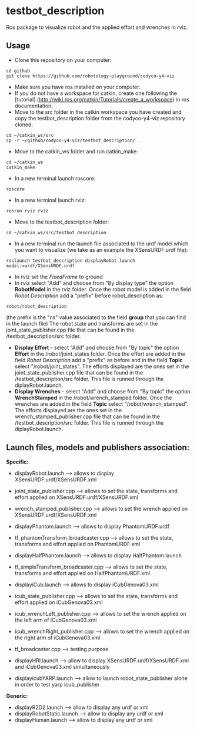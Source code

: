 # testbot_description
Ros package to visualize robot and the applied effort and wrenches in rviz.

## Usage

* Clone this repository on your computer:
```
cd github
git clone https://github.com/robotology-playground/codyco-y4-viz
```
* Make sure you have ros installed on your computer.
* If you do not have a workspace for catkin, create one following the [tutorial] (http://wiki.ros.org/catkin/Tutorials/create_a_workspace) in ros documentation;
* Move to the src folder in the catkin workspace you have created and copy the testbot_description folder from the codyco-y4-viz repository cloned:
```
cd ~/catkin_ws/src
cp -r ~/github/codyco-y4-viz/testbot_description/ .
```
* Move to the catkin_ws folder and run catkin_make:
```
cd ~/catkin_ws
catkin_make
```
* In a new terminal launch roscore:
```
roscore
```
* In a new terminal launch rviz:
```
rosrun rviz rviz
```
* Move to the testbot_description folder:
```
cd ~/catkin_ws/src/testbot_description
```
* In a new terminal run the launch file associated to the urdf model which you want to visualize (we take as an example the XSensURDF.urdf file):
```
roslaunch testbot_description displayRobot.launch  model:=urdf/XSensURDF.urdf
```
* In rviz set the *FixedFrame* to ground
* In rviz select "Add" and choose from "By display type" the option **RobotModel** in the rviz folder. Once the robot model is added in the field *Robot Description* add a "prefix" before robot_description as:
```
robot/robot_description
```
(the prefix is the "ns" value associated to the field **group** that you can find in the launch file) The robot state and transforms are set in the joint_state_publisher.cpp file that can be found in the /testbot_description/src folder.
* **Display Effort** - select "Add" and choose from "By topic" the option **Effort** in the /robot/joint_states folder. Once the effort are added in the field *Robot Description* add a "prefix" as before and in the field **Topic** select "/robot/joint_states". The efforts displayed are the ones set in the joint_state_publisher.cpp file that can be found in the /testbot_description/src folder. This file is runned through the diplayRobot.launch.
* **Display Wrenches** - select "Add" and choose from "By topic" the option **WrenchStamped** in the /robot/wrench_stamped folder. Once the wrenches are added in the field **Topic** select "/robot/wrench_stamped". The efforts displayed are the ones set in the wrench_stamped_publisher.cpp file that can be found in the /testbot_description/src folder. This file is runned through the diplayRobot.launch.

## Launch files, models and publishers association:
**Specific:**
* displayRobot.launch --> allows to display XSensURDF.urdf/XSensURDF.xml
* joint_state_publisher.cpp --> allows to set the state, transforms and effort applied on XSensURDF.urdf/XSensURDF.xml
* wrench_stamped_publisher.cpp --> allows to set the wrench applied on XSensURDF.urdf/XSensURDF.xml
* displayPhantom.launch --> allows to display PhantomURDF.urdf
* tf_phantomTransform_broadcaster.cpp --> allows to set the state, transforms and effort applied on PhantomURDF.xml
* displayHalfPhantom.launch --> allows to display HalfPhantom.launch
* tf_simpleTransform_broadcaster.cpp --> allows to set the state, transforms and effort applied on HalfPhantomURDF.xml
* displayiCub.launch --> allows to display iCubGenova03.xml
* icub_state_publisher.cpp --> allows to set the state, transforms and effort applied on iCubGenova03.xml
* icub_wrenchLeft_publisher.cpp --> allows to set the wrench applied on the left arm of iCubGenova03.xml
* icub_wrenchRight_publisher.cpp --> allows to set the wrench applied on the right arm of iCubGenova03.xml
* tf_broadcaster.cpp --> testing purpose

* displayHRI.launch --> allow to display XSensURDF.urdf/XSensURDF.xml and iCubGenova03.xml simultaneously
* displayicubYARP.launch --> allow to launch robot_state_publisher alone in order to test yarp icub_publisher

**Generic:**
* displayR2D2.launch --> allow to display any urdf or xml
* displayRobotStatic.launch --> allow to display any urdf or xml
* displayHuman.launch --> allow to display any urdf or xml


